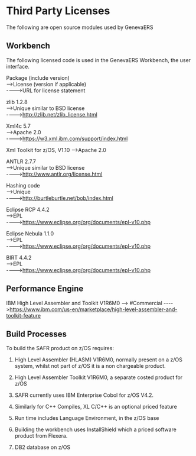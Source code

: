 # Third Party Licenses
The following are open source modules used by GenevaERS

## Workbench
The following licensed code is used in the GenevaERS Workbench, the user interface.

Package (include version)   
-->License (version if applicable)    
---->URL for license statement

zlib 1.2.8                  
-->Unique similar to BSD license       
---->http://zlib.net/zlib_license.html

Xml4c 5.7                   
-->Apache 2.0                          
---->https://w3.xml.ibm.com/support/index.html

Xml Toolkit for z/OS, V1.10
-->Apache 2.0

ANTLR 2.7.7                 
-->Unique similar to BSD license       
---->http://www.antlr.org/license.html

Hashing code                
-->Unique                              
---->http://burtleburtle.net/bob/index.html

Eclipse RCP 4.4.2           
-->EPL                                 
---->https://www.eclipse.org/org/documents/epl-v10.php

Eclipse Nebula 1.1.0        
-->EPL                                 
---->https://www.eclipse.org/org/documents/epl-v10.php

BIRT 4.4.2                  
-->EPL                                 
---->https://www.eclipse.org/org/documents/epl-v10.php


## Performance Engine
IBM High Level Assembler and Toolkit V1R6M0
--> #Commercial
---->https://www.ibm.com/us-en/marketplace/high-level-assembler-and-toolkit-feature

## Build Processes
To build the SAFR product on z/OS requires:

1. High Level Assembler (HLASM) V1R6M0, normally present on a z/OS system, whilst not part of z/OS it is a non chargeable product.

2. High Level Assembler Toolkit V1R6M0, a separate costed product for z/OS

3. SAFR currently uses IBM Enterprise Cobol for z/OS V4.2.

4. Similarly for C++ Compiles,  XL C/C++ is an optional priced feature

5. Run time includes Language Environment, in the z/OS base

6. Building the workbench uses InstallShield which a priced software product from Flexera.

7. DB2 database on z/OS
